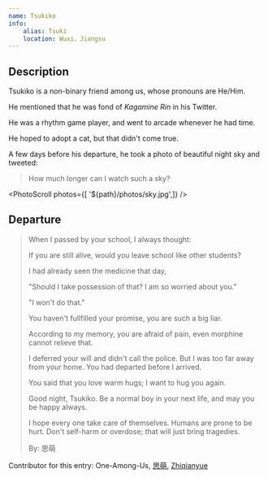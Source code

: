 ```yaml
---
name: Tsukiko
info:
    alias: Tsuki
    location: Wuxi，Jiangsu
---
```


## Description

Tsukiko is a non-binary friend among us, whose pronouns are He/Him.

He mentioned that he was fond of *Kagamine Rin* in his Twitter.

He was a rhythm game player, and went to arcade whenever he had time.

He hoped to adopt a cat, but that didn't come true.

A few days before his departure, he took a photo of beautiful night sky and tweeted:

> How much longer can I watch such a sky?

<PhotoScroll photos={[ '${path}/photos/sky.jpg',]} />  

## Departure

> When I passed by your school, I always thought:
>
> If you are still alive, would you leave school like other students?
>
> I had already seen the medicine that day,
>
> "Should I take possession of that? I am so worried about you."
>
> "I won't do that."
>
> You haven't fullfilled your promise, you are such a big liar.
> 
> According to my memory, you are afraid of pain, even morphine cannot relieve that.
> 
> I deferred your will and didn't call the police. But I was too far away from your home. You had departed before I arrived.
>
> You said that you love warm hugs; I want to hug you again.
> 
> Good night, Tsukiko. Be a normal boy in your next life, and may you be happy always.
>
> I hope every one take care of themselves. Humans are prone to be hurt. Don't self-harm or overdose; that will just bring tragedies.
>
> By: 思萌

Contributor for this entry: One-Among-Us, [思萌](https://twitter.com/mishengai), [Zhiqianyue](https://twitter.com/Zhiqianyue)
